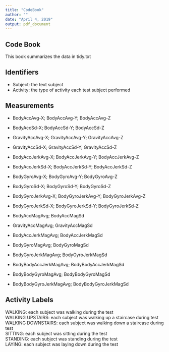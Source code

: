 ```yaml
---
title: "CodeBook"
author: ""
date: "April 4, 2019"
output: pdf_document
---
```



## Code Book
This book summarizes the data in tidy.txt


## Identifiers

- Subject: the text subject
- Activity: the type of activity each test subject performed



## Measurements

- BodyAccAvg-X; BodyAccAvg-Y; BodyAccAvg-Z
- BodyAccSd-X; BodyAccSd-Y; BodyAccSd-Z   

- GravityAccAvg-X; GravityAccAvg-Y; GravityAccAvg-Z
- GravityAccSd-X; GravityAccSd-Y; GravityAccSd-Z   

- BodyAccJerkAvg-X; BodyAccJerkAvg-Y; BodyAccJerkAvg-Z
- BodyAccJerkSd-X; BodyAccJerkSd-Y; BodyAccJerkSd-Z   

- BodyGyroAvg-X; BodyGyroAvg-Y; BodyGyroAvg-Z
- BodyGyroSd-X; BodyGyroSd-Y; BodyGyroSd-Z   

- BodyGyroJerkAvg-X; BodyGyroJerkAvg-Y; BodyGyroJerkAvg-Z
- BodyGyroJerkSd-X; BodyGyroJerkSd-Y; BodyGyroJerkSd-Z   

- BodyAccMagAvg; BodyAccMagSd   

- GravityAccMagAvg; GravityAccMagSd   

- BodyAccJerkMagAvg; BodyAccJerkMagSd   

- BodyGyroMagAvg; BodyGyroMagSd   

- BodyGyroJerkMagAvg; BodyGyroJerkMagSd   

- BodyBodyAccJerkMagAvg; BodyBodyAccJerkMagSd   

- BodyBodyGyroMagAvg; BodyBodyGyroMagSd   

- BodyBodyGyroJerkMagAvg; BodyBodyGyroJerkMagSd   


## Activity Labels

WALKING: each subject was walking during the test   
WALKING UPSTAIRS: each subject was walking up a staircase during test   
WALKING DOWNSTAIRS: each subject was walking down a staircase during test   
SITTING: each subject was sitting during the test   
STANDING: each subject was standing during the test   
LAYING: each subject was laying down during the test
